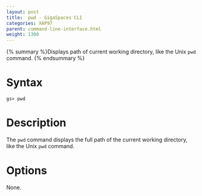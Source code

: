 ```yaml
---
layout: post
title:  pwd - GigaSpaces CLI
categories: XAP97
parent: command-line-interface.html
weight: 1300
---
```


{% summary %}Displays path of current working directory, like the Unix `pwd` command. {% endsummary %}

# Syntax

    gs> pwd

# Description

The `pwd` command displays the full path of the current working directory, like the Unix `pwd` command.

# Options

None.
